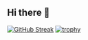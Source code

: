 ## Hi there 👋



[![GitHub Streak](https://streak-stats.demolab.com/?user=zihao-cpu)](https://git.io/streak-stats)
[![trophy](https://github-profile-trophy.vercel.app/?username=zihao-cpu)](https://github.com/ryo-ma/github-profile-trophy)
